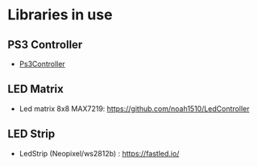 # Libraries in use

## PS3 Controller
- [Ps3Controller](https://github.com/jvpernis/esp32-ps3)
## LED Matrix 
- Led matrix 8x8 MAX7219: <https://github.com/noah1510/LedController>
## LED Strip
- LedStrip (Neopixel/ws2812b) : <https://fastled.io/>



   